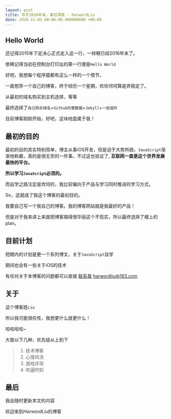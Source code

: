 ```yaml
---
layout: post
title: 写于2016年末，某日深夜 - HarwordLiu
date: 2016-11-01 00:00:00.000000000 +09:00
---
```

## Hello World
还记得2015年下定决心正式走入这一行，一转眼已经2016年末了。

依稀记得当初在控制台打印出的第一行便是`Hello World`

好吧，我想每个程序猿都有这么一样的一个情节。

一直想弄一个自己的博客，终于经历一个星期，坎坎坷坷算是弄稳定了。

从最初的域名购买到主机选择，等等

最终选择了`自己购买域名`+`Github托管数据`+`Jekyll`+`一些组件`

目前博客刚刚开始，好吧，这块地盘属于我！

## 最初的目的
最初的目的其实特别简单，博主从事iOS开发，但是迫于大势所趋，`JavaScript`渐渐地称霸，真的是很无奈的一件事。不过这也验证了, **互联网一直是这个世界发展最快的平台。**

**所以学习`JavaScript`必须的。**

而自学之路注定是坎坷的，我比较偏向于产品与学习同时推进的学习方式。

So，这就成了我这个博客的最初目的。

我要自己写一个我自己的博客。我的博客网站就是我最好的产品！

但是对于我来讲上来就把博客搞得很华丽这个不现实，所以最终选择了楼上的plan。

## 目前计划
短期内的计划是更一个系列博文，关于`JavaScript`自学

期间也会有一些关于iOS的技术

有任何关于本博客的问题都可以直接 [联系我](harwordliu@163.com) <harwordliu@163.com>

## 关于
这个博客姓`Liu`

所以我可能很任性，我想更什么就更什么！

哈哈哈哈~


大致以下几种，优先级从上到下

>1. 技术博客
>2. 心情鸡汤
>3. 游戏评测
>4. 吹逼时刻

## 最后

我会随时更新本文的内容

欢迎来到*HarwordLiu*的博客





